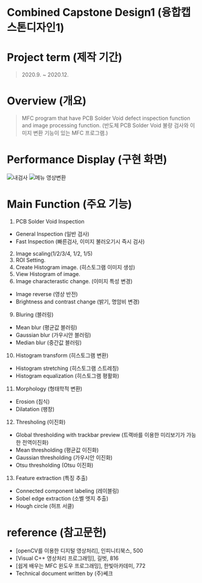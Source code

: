 # Combined Capstone Design1 (융합캡스톤디자인1)
# Project term (제작 기간)
>2020.9. ~ 2020.12.
# Overview (개요)
>MFC program that have PCB Solder Void defect inspection function and image processing function.
>(반도체 PCB Solder Void 불량 검사와 이미지 변환 기능이 있는 MFC 프로그램.)
# Performance Display (구현 화면)
![내검사](https://user-images.githubusercontent.com/81150979/122421227-32a44500-cfc7-11eb-84c0-d5c9d0737992.PNG)
![메뉴 영상변환](https://user-images.githubusercontent.com/81150979/122421240-346e0880-cfc7-11eb-81f0-c73772956140.PNG)
# Main Function (주요 기능)
1) PCB Solder Void Inspection
- General Inspection (일반 검사)
- Fast Inspection (빠른검사, 이미지 불러오기시 즉시 검사)
2) Image scaling(1/2/3/4, 1/2, 1/5)
4) ROI Setting.
6) Create Histogram image. (히스토그램 이미지 생성)
7) View Histogram of image.
8) Image characterastic change. (이미지 특성 변경)
- Image reverse (영상 반전)
- Brightness and contrast change (밝기, 명암비 변경)
9) Bluring (블러링)
- Mean blur (평균값 블러링)
- Gaussian blur (가우시안 블러링)
- Median blur (중간값 블러링)
10) Histogram transform (히스토그램 변환)
- Histogram stretching (히스토그램 스트레칭)
- Histogram equalization (히스토그램 평활화)
11) Morphology (형태학적 변환)
- Erosion (침식)
- Dilatation (팽창)
12) Thresholing (이진화)
- Global thresholding with trackbar preview (트랙바를 이용한 미리보기가 가능한 전역이진화)
- Mean thresholding (평균값 이진화)
- Gaussian thresholding (가우시안 이진화)
- Otsu thresholding (Otsu 이진화)
13) Feature extraction (특징 추출)
- Connected component labeling (레이블링)
- Sobel edge extraction (소벨 엣지 추출)
- Hough circle (허프 서클)
# reference (참고문헌)
- [openCV를 이용한 디지털 영상처리], 인피니티북스, 500
- [Visual C++ 영상처리 프로그래밍], 길벗, 816
- [쉽게 배우는 MFC 윈도우 프로그래밍], 한빛아카데미, 772
- Technical document written by (주)쎄크
